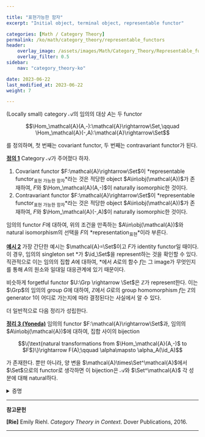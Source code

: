 ```yaml
---

title: "표현가능한 함자"
excerpt: "Initial object, terminal object, representable functor"

categories: [Math / Category Theory]
permalink: /ko/math/category_theory/representable_functors
header:
    overlay_image: /assets/images/Math/Category_Theory/Representable_functors.png
    overlay_filter: 0.5
sidebar: 
    nav: "category_theory-ko"

date: 2023-06-22
last_modified_at: 2023-06-22
weight: 7

---
```


(Locally small) category $\mathcal{A}$의 임의의 대상 $A$는 두 functor 

$$\Hom_\mathcal{A}(A,-):\mathcal{A}\rightarrow\Set,\qquad \Hom_\mathcal{A}(-,A):\mathcal{A}\rightarrow\Set$$

를 정의하며, 첫 번째는 covariant functor, 두 번째는 contravariant functor가 된다.

<div class="definition" markdown="1">

<ins id="def1">**정의 1**</ins> Category $\mathcal{A}$가 주어졌다 하자.

1. Covariant functor $F:\mathcal{A}\rightarrow\Set$이 *representable functor<sub>표현 가능한 함자</sub>*라는 것은 적당한 object $A\in\obj(\mathcal{A})$가 존재하여, $F$와 $\Hom_\mathcal{A}(A,-)$이 naturally isomorphic한 것이다.
2. Contravariant functor $F:\mathcal{A}\rightarrow\Set$이 *representable functor<sub>표현 가능한 함자</sub>*라는 것은 적당한 object $A\in\obj(\mathcal{A})$가 존재하여, $F$와 $\Hom_\mathcal{A}(-,A)$이 naturally isomorphic한 것이다.

임의의 functor $F$에 대하여, 위의 조건을 만족하는 $A\in\obj(\mathcal{A})$와 natural isomorphism의 선택을 $F$의 *representation<sub>표현</sub>*이라 부른다.

</div>

<div class="example" markdown="1">

<ins id="ex2">**예시 2**</ins> 가장 간단한 예시는 $\mathcal{A}=\Set$이고 $F$가 identity functor일 때이다. 이 경우, 임의의 singleton set $\ast$가 $\id_\Set$을 represent하는 것을 확인할 수 있다. 직관적으로 이는 임의의 집합 $A$에 대하여, $\ast$에서 $A$로의 함수 $f$는 그 image가 무엇인지를 통해 $A$의 원소와 일대일 대응관계에 있기 때문이다.

비슷하게 forgetful functor $U:\Grp \rightarrow \Set$은 $\mathbb{Z}$가 represent한다. 이는 $\Grp$의 임의의 group $G$에 대하여, $\mathbb{Z}$에서 $G$로의 group homomorphism $f$는 $\mathbb{Z}$의 generator $1$이 어디로 가는지에 따라 결정된다는 사실에서 알 수 있다.




</div>

더 일반적으로 다음 정리가 성립한다.

<div class="proposition" markdown="1">

<ins id="thm3">**정리 3 (Yoneda)**</ins> 임의의 functor $F:\mathcal{A}\rightarrow\Set$과, 임의의 $A\in\obj(\mathcal{A})$에 대하여, 집합 사이의 bijection

$$\{\text{natural transformations from $\Hom_\mathcal{A}(A,-)$ to $F$}\}\rightarrow F(A);\qquad \alpha\mapsto \alpha_A(\id_A)$$

가 존재한다. 뿐만 아니라, 양 변을 $\mathcal{A}\times\Set^\mathcal{A}$에서 $\Set$으로의 functor로 생각하면 이 bijection은 $\mathcal{A}$와 $\Set^\mathcal{A}$ 각 성분에 대해 natural하다.

</div>
<details class="proof" markdown="1">
<summary>증명</summary>



</details>



---

**참고문헌**

**[Rie]** Emily Riehl. *Category Theory in Context*. Dover Publications, 2016.

---